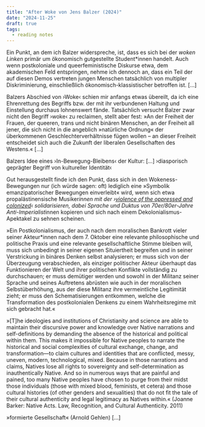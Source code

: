 ```yaml
---
title: "After Woke von Jens Balzer (2024)"
date: "2024-11-25"
draft: true
tags:
  - reading notes
---
```


Ein Punkt, an dem ich Balzer widerspreche, ist, dass es sich bei der _woken Linken_ primär um ökonomisch gutgestellte Student\*innen handelt. Auch wenn postkoloniale und queerfeministische Diskurse etwa, dem akademischen Feld entspringen, nehme ich dennoch an, dass ein Teil der auf diesen Demos vertreten jungen Menschen tatsächlich von multipler Diskriminierung, einschließlich ökonomisch-klassistischer betroffen ist. [...]

Balzers Abschied von ›Woke‹ schien mir anfangs etwas übereilt, da ich eine Ehrenrettung des Begriffs bzw. der mit ihr verbundenen Haltung und Einstellung durchaus lohnenswert fände. Tatsächlich versucht Balzer zwar nicht den Begriff ›woke‹ zu reclaimen, stellt aber fest: »An der Freiheit der Frauen, der queeren, trans und nicht binären Menschen, an der Freiheit all jener, die sich nicht in die angeblich »natürliche Ordnung« der überkommenen Geschlechterverhältnisse fügen wollen – an dieser Freiheit entscheidet sich auch die Zukunft der liberalen Gesellschaften des Westens.« [...]

Balzers Idee eines ›In-Bewegung-Bleibens‹ der Kultur: [...]
›diasporisch geprägter Begriff von kultureller Identität‹

Gut herausgestellt finde ich den Punkt, dass sich in den Wokeness-Bewegungen nur (ich würde sagen: oft) lediglich eine »Symbolik emanzipatorischer Bewegungen einverleibt« wird, wenn sich etwa propalästinensische Musiker*innen mit der ›[violence of the oppressed and colonized](https://gegenjedengenozid.bandcamp.com/track/denouncing-the-violence-of-the-oppressed-and-colonized-is-not-just-immoral-but-racist)‹ solidarisieren, dabei Sprache und Duktus von 70er/80er-Jahre Anti-Imperialist*innen kopieren und sich nach einem Dekolonialismus-Apektakel zu sehnen scheinen.

»Ein Postkolonialismus, der auch nach dem moralischen Bankrott vieler seiner Akteur\*innen nach dem 7. Oktober eine relevante philosophische und politische Praxis und eine relevante gesellschaftliche Stimme bleiben will, muss sich unbedingt in seiner eigenen Situiertheit begreifen und in seiner Verstrickung in binäres Denken selbst analysieren; er muss sich von der Überzeugung verabschieden, als einziger politischer Akteur überhaupt das Funktionieren der Welt und ihrer politischen Konflikte vollständig zu durchschauen; er muss demütiger werden und sowohl in der Militanz seiner Sprache und seines Auftretens abrüsten wie auch in der moralischen Selbstüberhöhung, aus der diese Militanz ihre vermeintliche Legitimität zieht; er muss den Schematisierungen entkommen, welche die Transformation des postkolonialen Denkens zu einem Wahrheitsregime mit sich gebracht hat.«

»[T]he ideologies and institutions of Christianity and science are able to maintain their discursive power and knowledge over Native narrations and self-definitions by demanding the absence of the historical and political within them. This makes it impossible for Native peoples to narrate the historical and social complexities of cultural exchange, change, and transformation—to claim cultures and identities that are conflicted, messy, uneven, modern, technological, mixed. Because in those narrations and claims, Natives lose all rights to sovereignty and self-determination as inauthentically Native. And so in numerous ways that are painful and pained, too many Native peoples have chosen to purge from their midst those individuals (those with mixed blood, feminists, et cetera) and those cultural histories (of other genders and sexualities) that do not fit the tale of their cultural authenticity and legal legitimacy as Natives within.« (Joanne Barker: Native Acts. Law, Recognition, and Cultural Authenticity. 2011)

»formierte Gesellschaft« (Arnold Gehlen) [...]
